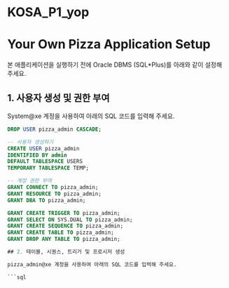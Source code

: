 # KOSA_P1_yop

# Your Own Pizza Application Setup

본 애플리케이션을 실행하기 전에 Oracle DBMS (SQL*Plus)를 아래와 같이 설정해 주세요.

## 1. 사용자 생성 및 권한 부여

System@xe 계정을 사용하여 아래의 SQL 코드를 입력해 주세요.

```sql
DROP USER pizza_admin CASCADE;

-- 사용자 생성하기
CREATE USER pizza_admin
IDENTIFIED BY admin
DEFAULT TABLESPACE USERS
TEMPORARY TABLESPACE TEMP;

-- 계정 권한 부여
GRANT CONNECT TO pizza_admin;
GRANT RESOURCE TO pizza_admin;
GRANT DBA TO pizza_admin;

GRANT CREATE TRIGGER TO pizza_admin;
GRANT SELECT ON SYS.DUAL TO pizza_admin;
GRANT CREATE SEQUENCE TO pizza_admin;
GRANT CREATE TABLE TO pizza_admin;
GRANT DROP ANY TABLE TO pizza_admin;

## 2. 테이블, 시퀀스, 트리거 및 프로시저 생성

pizza_admin@xe 계정을 사용하여 아래의 SQL 코드를 입력해 주세요.

```sql

